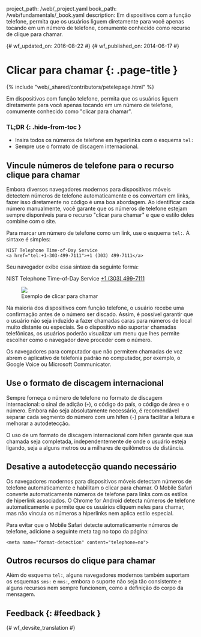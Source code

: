 project_path: /web/_project.yaml book_path: /web/fundamentals/_book.yaml description: Em dispositivos com a função telefone, permita que os usuários liguem diretamente para você apenas tocando em um número de telefone, comumente conhecido como recurso de clique para chamar.

{# wf_updated_on: 2016-08-22 #} {# wf_published_on: 2014-06-17 #}

# Clicar para chamar {: .page-title }

{% include "web/_shared/contributors/petelepage.html" %}

Em dispositivos com função telefone, permita que os usuários liguem diretamente para você apenas tocando em um número de telefone, comumente conhecido como "clicar para chamar".

### TL;DR {: .hide-from-toc }

* Insira todos os números de telefone em hyperlinks com o esquema `tel:`
* Sempre use o formato de discagem internacional.

## Vincule números de telefone para o recurso clique para chamar

Embora diversos navegadores modernos para dispositivos móveis detectem números de telefone automaticamente e os convertam em links, fazer isso diretamente no código é uma boa abordagem. Ao identificar cada número manualmente, você garante que os números de telefone estejam sempre disponíveis para o recurso "clicar para chamar" e que o estilo deles combine com o site.

Para marcar um número de telefone como um link, use o esquema `tel:`. A sintaxe é simples:

    NIST Telephone Time-of-Day Service 
    <a href="tel:+1-303-499-7111">+1 (303) 499-7111</a>
    

Seu navegador exibe essa sintaxe da seguinte forma:

NIST Telephone Time-of-Day Service [+1 (303) 499-7111](tel:+1-303-499-7111)

<div class="attempt-right">
  <figure>
    <img src="images/click-to-call_framed.jpg" >
    <figcaption>Exemplo de clicar para chamar</figcaption>
  </figure>
</div>

Na maioria dos dispositivos com função telefone, o usuário recebe uma confirmação antes de o número ser discado. Assim, é possível garantir que o usuário não seja induzido a fazer chamadas caras para números de local muito distante ou especiais. Se o dispositivo não suportar chamadas telefônicas, os usuários poderão visualizar um menu que lhes permite escolher como o navegador deve proceder com o número.

Os navegadores para computador que não permitem chamadas de voz abrem o aplicativo de telefonia padrão no computador, por exemplo, o Google Voice ou Microsoft Communicator.

## Use o formato de discagem internacional

Sempre forneça o número de telefone no formato de discagem internacional: o sinal de adição (`+`), o código do país, o código de área e o número. Embora não seja absolutamente necessário, é recomendável separar cada segmento do número com um hífen (`-`) para facilitar a leitura e melhorar a autodetecção.

O uso de um formato de discagem internacional com hífen garante que sua chamada seja completada, independentemente de onde o usuário esteja ligando, seja a alguns metros ou a milhares de quilômetros de distância.

## Desative a autodetecção quando necessário

Os navegadores modernos para dispositivos móveis detectam números de telefone automaticamente e habilitam o clicar para chamar. O Mobile Safari converte automaticamente números de telefone para links com os estilos de hiperlink associados. O Chrome for Android detecta números de telefone automaticamente e permite que os usuários cliquem neles para chamar, mas não vincula os números a hiperlinks nem aplica estilo especial.

Para evitar que o Mobile Safari detecte automaticamente números de telefone, adicione a seguinte meta tag no topo da página:

    <meta name="format-detection" content="telephone=no">
    

## Outros recursos do clique para chamar

Além do esquema `tel:`, alguns navegadores modernos também suportam os esquemas `sms:` e `mms:`, embora o suporte não seja tão consistente e alguns recursos nem sempre funcionem, como a definição do corpo da mensagem.

## Feedback {: #feedback }

{# wf_devsite_translation #}